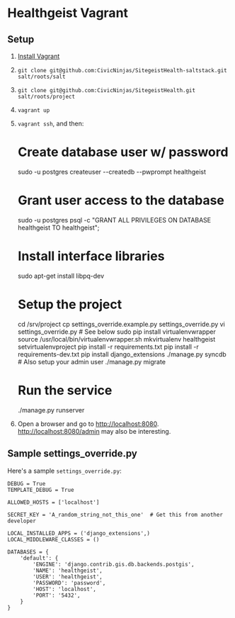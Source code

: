 # Healthgeist Vagrant

## Setup

1. [Install Vagrant](http://www.vagrantup.com)
2. `git clone git@github.com:CivicNinjas/SitegeistHealth-saltstack.git salt/roots/salt`
2. `git clone git@github.com:CivicNinjas/SitegeistHealth.git salt/roots/project`
3. `vagrant up`
4. `vagrant ssh`, and then:

    # Create database user w/ password
    sudo -u postgres createuser --createdb --pwprompt healthgeist

    # Grant user access to the database
    sudo -u postgres psql -c "GRANT ALL PRIVILEGES ON DATABASE healthgeist TO healthgeist";

    # Install interface libraries
    sudo apt-get install libpq-dev

    # Setup the project
    cd /srv/project
    cp settings_override.example.py settings_override.py
    vi settings_override.py  # See below
    sudo pip install virtualenvwrapper
    source /usr/local/bin/virtualenvwrapper.sh
    mkvirtualenv healthgeist
    setvirtualenvproject
    pip install -r requirements.txt
    pip install -r requirements-dev.txt
    pip install django_extensions
    ./manage.py syncdb  # Also setup your admin user
    ./manage.py migrate

    # Run the service
    ./manage.py runserver

5. Open a browser and go to <http://localhost:8080>.
   <http://localhost:8080/admin> may also be interesting.

## Sample settings_override.py
Here's a sample `settings_override.py`:

    DEBUG = True
    TEMPLATE_DEBUG = True
    
    ALLOWED_HOSTS = ['localhost']
    
    SECRET_KEY = 'A_random_string_not_this_one'  # Get this from another developer
    
    LOCAL_INSTALLED_APPS = ('django_extensions',)
    LOCAL_MIDDLEWARE_CLASSES = ()
    
    DATABASES = {
        'default': {
            'ENGINE': 'django.contrib.gis.db.backends.postgis',
            'NAME': 'healthgeist',
            'USER': 'healthgeist',
            'PASSWORD': 'password',
            'HOST': 'localhost',
            'PORT': '5432',
        }
    }
